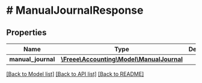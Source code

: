 # # ManualJournalResponse

## Properties

Name | Type | Description | Notes
------------ | ------------- | ------------- | -------------
**manual_journal** | [**\Freee\Accounting\Model\ManualJournal**](ManualJournal.md) |  |

[[Back to Model list]](../../README.md#models) [[Back to API list]](../../README.md#endpoints) [[Back to README]](../../README.md)
